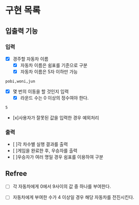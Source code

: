 # 구현 목록

## 입출력 기능

### 입력

-   [x] 경주할 자동차 이름
    -   [x] 자동차 이름은 쉼표를 기준으로 구분
    -   [x] 자동차 이름은 5자 이하만 가능
```
pobi,woni,jun
```
- [x] 몇 번의 이동을 할 것인지 입력
  - [x] 라운드 수는 0 이상의 정수여야 한다.
```
5
```
- [x]사용자가 잘못된 값을 입력한 경우 예외처리

### 출력
- [ ]각 차수별 실행 결과를 출력
- [ ]게임을 완료한 후, 우승자를 출력
- [ ]우승자가 여러 명일 경우 쉼표를 이용하여 구분

## Refree
- [ ] 각 자동차에게 0에서 9사이의 값 중 하나를 부여한다.
- [ ] 자동차에게 부여한 수가 4 이상일 경우 해당 자동차를 전진시킨다.
  